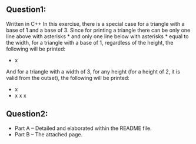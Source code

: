 ## Question1: 
Written in C++
In this exercise, there is a special case for a triangle with a base of 1 and a base of 3. Since for printing a triangle there can be only one line above with asterisks * and only one line below with asterisks * equal to the width, for a triangle with a base of 1, regardless of the height, the following will be printed:
- x

And for a triangle with a width of 3, for any height (for a height of 2, it is valid from the outset), the following will be printed:
-   x
- x x x

## Question2:

- Part A – Detailed and elaborated within the README file.
- Part B – The attached page.

